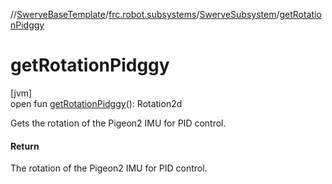 //[SwerveBaseTemplate](../../../index.md)/[frc.robot.subsystems](../index.md)/[SwerveSubsystem](index.md)/[getRotationPidggy](get-rotation-pidggy.md)

# getRotationPidggy

[jvm]\
open fun [getRotationPidggy](get-rotation-pidggy.md)(): Rotation2d

Gets the rotation of the Pigeon2 IMU for PID control.

#### Return

The rotation of the Pigeon2 IMU for PID control.
